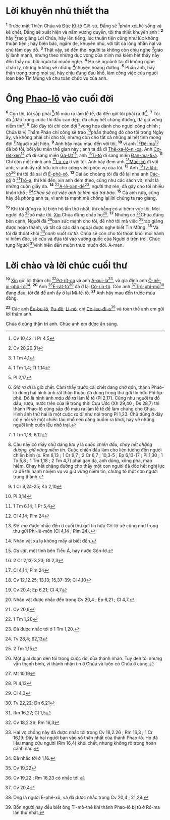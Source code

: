 # Lời khuyên nhủ thiết tha

<sup><b>1</b></sup> Trước mặt Thiên Chúa và Đức [Ki-tô]() Giê-su, Đấng sẽ [^1@-06799c08-f0b8-424d-a507-f207710d11b6]phán xét kẻ sống và kẻ chết, Đấng sẽ xuất hiện và nắm vương quyền, tôi tha thiết khuyên anh : <sup><b>2</b></sup> hãy [^2@-06799c08-f0b8-424d-a507-f207710d11b6]rao giảng Lời Chúa, hãy lên tiếng, lúc thuận tiện cũng như lúc không thuận tiện ; hãy biện bác, ngăm đe, khuyên nhủ, với tất cả lòng nhẫn nại và chủ tâm dạy dỗ. <sup><b>3</b></sup> Thật vậy, sẽ đến thời người ta không còn chịu nghe [^3@-06799c08-f0b8-424d-a507-f207710d11b6]giáo lý lành mạnh, nhưng theo những dục vọng của mình mà kiếm hết thầy này đến thầy nọ, bởi ngứa tai muốn nghe. <sup><b>4</b></sup> Họ sẽ ngoảnh tai đi không nghe chân lý, nhưng hướng về những [^4@-06799c08-f0b8-424d-a507-f207710d11b6]chuyện hoang đường. <sup><b>5</b></sup> Phần anh, hãy thận trọng trong mọi sự, hãy chịu đựng đau khổ, làm công việc của người loan báo Tin Mừng và chu toàn chức vụ của anh.

# Ông [Phao-lô]() vào cuối đời

<sup><b>6</b></sup> Còn tôi, tôi sắp phải [^5@-06799c08-f0b8-424d-a507-f207710d11b6]đổ máu ra làm lễ tế, đã đến giờ tôi phải ra đi[^1-06799c08-f0b8-424d-a507-f207710d11b6]. <sup><b>7</b></sup> Tôi đã [^6@-06799c08-f0b8-424d-a507-f207710d11b6]đấu trong cuộc thi đấu cao đẹp, đã chạy hết chặng đường, đã giữ vững niềm tin[^2-06799c08-f0b8-424d-a507-f207710d11b6]. <sup><b>8</b></sup> Giờ đây tôi chỉ còn đợi [^7@-06799c08-f0b8-424d-a507-f207710d11b6]vòng hoa dành cho người công chính ; Chúa là vị Thẩm Phán chí công sẽ trao [^8@-06799c08-f0b8-424d-a507-f207710d11b6]phần thưởng đó cho tôi trong Ngày ấy, và không phải chỉ cho tôi, nhưng còn cho tất cả những ai hết tình mong đợi [^9@-06799c08-f0b8-424d-a507-f207710d11b6]Người xuất hiện. <sup><b>9</b></sup> Anh hãy mau mau đến với tôi, <sup><b>10</b></sup> vì anh [^10@-06799c08-f0b8-424d-a507-f207710d11b6][Đê-ma]()[^3-06799c08-f0b8-424d-a507-f207710d11b6] đã bỏ tôi, bởi yêu mến thế gian này ; anh ta đã đi [Thê-xa-lô-ni-ca](). Anh [Cơ-rét-xen]()[^4-06799c08-f0b8-424d-a507-f207710d11b6] đã đi sang miền [Ga-lát]()[^5-06799c08-f0b8-424d-a507-f207710d11b6], anh [^11@-06799c08-f0b8-424d-a507-f207710d11b6][Ti-tô]() đi sang miền [Đan-ma-ti-a](). <sup><b>11</b></sup> Chỉ còn một mình anh [^12@-06799c08-f0b8-424d-a507-f207710d11b6][Lu-ca]() ở với tôi. Anh hãy đem anh [^13@-06799c08-f0b8-424d-a507-f207710d11b6][Mác-cô]() đi với anh, vì anh ấy rất hữu ích cho công việc phục vụ của tôi. <sup><b>12</b></sup> Anh [^14@-06799c08-f0b8-424d-a507-f207710d11b6][Ty-khi-cô]()[^6-06799c08-f0b8-424d-a507-f207710d11b6] thì tôi đã sai đi [Ê-phê-xô](). <sup><b>13</b></sup> Cái áo choàng tôi đã để lại nhà anh [Các-pô]() ở [^15@-06799c08-f0b8-424d-a507-f207710d11b6][Trô-a](), thì khi đến, xin anh đem theo, cũng như các sách vở, nhất là những cuộn giấy da. <sup><b>14</b></sup> [^16@-06799c08-f0b8-424d-a507-f207710d11b6][A-lê-xan-đê]()[^7-06799c08-f0b8-424d-a507-f207710d11b6], người thợ rèn, đã gây cho tôi nhiều khốn khổ ; _[^17@-06799c08-f0b8-424d-a507-f207710d11b6]Chúa sẽ cứ việc anh ta làm mà trả báo._ <sup><b>15</b></sup> Cả anh nữa, cũng hãy đề phòng anh ta, vì anh ta mạnh mẽ chống lại lời chúng ta rao giảng.

<sup><b>16</b></sup> Khi tôi đứng ra tự biện hộ lần thứ nhất, thì chẳng có ai bênh vực tôi. Mọi người đã [^18@-06799c08-f0b8-424d-a507-f207710d11b6]bỏ mặc tôi. [Xin]() Chúa đừng chấp họ[^8-06799c08-f0b8-424d-a507-f207710d11b6]. <sup><b>17</b></sup> Nhưng có [^19@-06799c08-f0b8-424d-a507-f207710d11b6]Chúa đứng bên cạnh, Người đã [^20@-06799c08-f0b8-424d-a507-f207710d11b6]ban sức mạnh cho tôi, để nhờ tôi mà việc [^21@-06799c08-f0b8-424d-a507-f207710d11b6]rao giảng được hoàn thành, và tất cả các dân ngoại được nghe biết Tin Mừng. <sup><b>18</b></sup> Và tôi đã thoát khỏi _[^22@-06799c08-f0b8-424d-a507-f207710d11b6]nanh vuốt sư tử._ Chúa sẽ còn cho tôi thoát khỏi mọi hành vi hiểm độc, sẽ cứu và đưa tôi vào vương quốc của Người ở trên trời. Chúc tụng Người [^23@-06799c08-f0b8-424d-a507-f207710d11b6]vinh hiển đến muôn thuở muôn đời. A-men.

# Lời chào và lời chúc cuối thư

<sup><b>19</b></sup> [Xin]() gửi lời thăm chị [^24@-06799c08-f0b8-424d-a507-f207710d11b6][Pơ-rít-ca]() và anh [A-qui-la]()[^9-06799c08-f0b8-424d-a507-f207710d11b6], và gia đình anh [Ô-nê-xi-phô-rô]()[^10-06799c08-f0b8-424d-a507-f207710d11b6]. <sup><b>20</b></sup> Anh [^25@-06799c08-f0b8-424d-a507-f207710d11b6][Ê-rát-tô]()[^11-06799c08-f0b8-424d-a507-f207710d11b6] đã ở lại [Cô-rin-tô](). Còn anh [^26@-06799c08-f0b8-424d-a507-f207710d11b6][Trô-phi-mô]()[^12-06799c08-f0b8-424d-a507-f207710d11b6] đang đau, tôi đã để anh ấy ở lại [Mi-lê-tô](). <sup><b>21</b></sup> Anh hãy mau đến trước mùa đông.

<sup><b>22</b></sup> Các anh [Êu-bu-lô](), [Pu-đê](), [Li-nô](), chị [Cơ-lau-đi-a]()[^13-06799c08-f0b8-424d-a507-f207710d11b6] và toàn thể anh em gửi lời thăm anh.

Chúa ở cùng thần trí anh. Chúc anh em được ân sủng.

[^1-06799c08-f0b8-424d-a507-f207710d11b6]: _Giờ ra đi_ là giờ chết. Cảm thấy trước cái chết đang chờ đón, thánh Phao-lô dùng hai hình ảnh rất thân thuộc đã dùng trong thư gửi tín hữu Phi-líp-phê. Đó là hình ảnh _máu đổ ra_ làm lễ tế (Pl 2,17). Cũng như người ta đổ dầu, rượu, nước trên của lễ trong thời Cựu Ước (Xh 29,40 ; Ds 28,7) thì thánh Phao-lô cũng sắp đổ máu ra làm lễ tế để làm chứng cho Chúa. Hình ảnh thứ hai là một cuộc _ra đi_ như nói trong Pl 1,23. Chữ dùng ở đây có ý nói về một chiếc tàu nhổ neo căng buồm ra khơi, hay về những người lính cuốn lều nhổ trại.

[^2-06799c08-f0b8-424d-a507-f207710d11b6]: Câu này có mấy chữ đáng lưu ý là _cuộc chiến đấu, chạy hết chặng đường, giữ vững niềm tin_. Cuộc chiến đấu làm cho liên tưởng đến người chiến binh (x. Rm 6,13 ; 1 Cr 9,7 ; 2 Cr 6,7 ; 10,3-5 ; Ep 6,13-17 ; Pl 1,30 ; 1 Tx 5,8 ; 1 Tm 1,18 ; 2 Tm 4,7) phải gan dạ, anh dũng, xông pha, mạo hiểm. Chạy hết chặng đường cho thấy một con người đã dốc hết nghị lực ra để thi hành nhiệm vụ và giữ vững niềm tin, chứng tỏ một con người trung thành.

[^3-06799c08-f0b8-424d-a507-f207710d11b6]: _Đê-ma_ được nhắc đến ở cuối thư gửi tín hữu Cô-lô-xê cũng như trong thư gửi Phi-lê-môn (Cl 4,14 ; Plm 24).

[^4-06799c08-f0b8-424d-a507-f207710d11b6]: Nhân vật xa lạ không mấy ai biết đến.

[^5-06799c08-f0b8-424d-a507-f207710d11b6]: _Ga-lát_, một tỉnh bên Tiểu Á, hay nước Gôn-lơ.

[^6-06799c08-f0b8-424d-a507-f207710d11b6]: Nhân vật được nhắc đến trong Cv 20,4 ; Ep 6,21 ; Cl 4,7.

[^7-06799c08-f0b8-424d-a507-f207710d11b6]: Đã được nhắc tới ở 1 Tm 1,20.

[^8-06799c08-f0b8-424d-a507-f207710d11b6]: Một giai đoạn đen tối trong cuộc đời của thánh nhân. Tuy đen tối nhưng vẫn thanh bình, vì thánh nhân tin ở Chúa và luôn có Chúa ở cùng.

[^9-06799c08-f0b8-424d-a507-f207710d11b6]: Hai vợ chồng này đã được nhắc tới trong Cv 18,2.26 ; Rm 16,3 ; 1 Cr 16,19. Đây là hai người bạn vào số thân nhất của thánh Phao-lô. Họ đã liều mạng cứu người (Rm 16,4) khỏi chết, nhưng không rõ trong hoàn cảnh nào.

[^10-06799c08-f0b8-424d-a507-f207710d11b6]: Đã nhắc tới ở 1,16.

[^11-06799c08-f0b8-424d-a507-f207710d11b6]: Cv 19,22 ; Rm 16,23 có nhắc tới.

[^12-06799c08-f0b8-424d-a507-f207710d11b6]: Ông là người Ê-phê-xô, và đã được nhắc trong Cv 20,4 ; 21,29.

[^13-06799c08-f0b8-424d-a507-f207710d11b6]: Bốn người này đều biết ông Ti-mô-thê khi thánh Phao-lô bị tù ở Rô-ma lần thứ nhất.

[^1@-06799c08-f0b8-424d-a507-f207710d11b6]: Cv 10,42; 1 Pr 4,5

[^2@-06799c08-f0b8-424d-a507-f207710d11b6]: Cv 20,20.31

[^3@-06799c08-f0b8-424d-a507-f207710d11b6]: 1 Tm 4,1

[^4@-06799c08-f0b8-424d-a507-f207710d11b6]: 1 Tm 1,4; Tt 1,14

[^5@-06799c08-f0b8-424d-a507-f207710d11b6]: Pl 2,17

[^6@-06799c08-f0b8-424d-a507-f207710d11b6]: 1 Tm 1,18; 6,12

[^7@-06799c08-f0b8-424d-a507-f207710d11b6]: 1 Cr 9,24-25; Kh 2,10

[^8@-06799c08-f0b8-424d-a507-f207710d11b6]: Pl 3,14

[^9@-06799c08-f0b8-424d-a507-f207710d11b6]: 1 Tm 6,14; 1 Pr 5,4

[^10@-06799c08-f0b8-424d-a507-f207710d11b6]: Cl 4,14; Plm 24

[^11@-06799c08-f0b8-424d-a507-f207710d11b6]: 2 Cr 2,13; 3,23; Gl 2,3

[^12@-06799c08-f0b8-424d-a507-f207710d11b6]: Cl 4,14; Plm 24

[^13@-06799c08-f0b8-424d-a507-f207710d11b6]: Cv 12,12.25; 13,13; 15,37-39; Cl 4,10

[^14@-06799c08-f0b8-424d-a507-f207710d11b6]: Cv 20,4; Ep 6,21; Cl 4,7

[^15@-06799c08-f0b8-424d-a507-f207710d11b6]: Cv 20,6

[^16@-06799c08-f0b8-424d-a507-f207710d11b6]: 1 Tm 1,20

[^17@-06799c08-f0b8-424d-a507-f207710d11b6]: Tv 28,4; 62,13

[^18@-06799c08-f0b8-424d-a507-f207710d11b6]: 2 Tm 1,15

[^19@-06799c08-f0b8-424d-a507-f207710d11b6]: Mt 10,19

[^20@-06799c08-f0b8-424d-a507-f207710d11b6]: Pl 4,13

[^21@-06799c08-f0b8-424d-a507-f207710d11b6]: Cl 4,3

[^22@-06799c08-f0b8-424d-a507-f207710d11b6]: Tv 22,22; Đn 6,21

[^23@-06799c08-f0b8-424d-a507-f207710d11b6]: Rm 16,27; Gl 1,5

[^24@-06799c08-f0b8-424d-a507-f207710d11b6]: Cv 18,2.26; Rm 16,3

[^25@-06799c08-f0b8-424d-a507-f207710d11b6]: Cv 19,22

[^26@-06799c08-f0b8-424d-a507-f207710d11b6]: Cv 20,4
